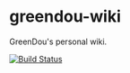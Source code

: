 # greendou-wiki
GreenDou's personal wiki.

[![Build Status](https://travis-ci.org/GreenDou/greendou-wiki.svg?branch=master)](https://travis-ci.org/GreenDou/greendou-wiki)
